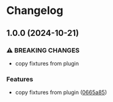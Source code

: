 # Changelog

## 1.0.0 (2024-10-21)


### ⚠ BREAKING CHANGES

* copy fixtures from plugin

### Features

* copy fixtures from plugin ([0665a85](https://github.com/spacecowboy/goworkspacetest/commit/0665a85f16e6b09d549232094d08f7e132b6089a))

